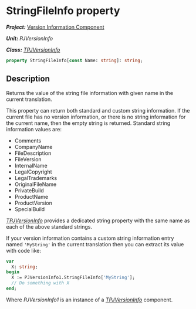# StringFileInfo property #

***Project:*** [Version Information Component](../API.md)

***Unit:*** _PJVersionInfo_

***Class:*** [_TPJVersionInfo_](./TPJVersionInfo.md)

```pascal
property StringFileInfo[const Name: string]: string;
```

## Description

Returns the value of the string file information with given name in the current translation.

This property can return both standard and custom string information. If the current file has no version information, or there is no string information for the current name, then the empty string is returned. Standard string information values are:

* Comments
* CompanyName
* FileDescription
* FileVersion
* InternalName
* LegalCopyright
* LegalTrademarks
* OriginalFileName
* PrivateBuild
* ProductName
* ProductVersion
* SpecialBuild

[_TPJVersionInfo_](./TPJVersionInfo.md) provides a dedicated string property with the same name as each of the above standard strings.

If your version information contains a custom string information entry named `'MyString'` in the current translation then you can extract its value with  code like:

```pascal
var
  X: string;
begin
  X := PJVersionInfo1.StringFileInfo['MyString'];
  // Do something with X
end;
```
Where _PJVersionInfo1_ is an instance of a [_TPJVersionInfo_](./TPJVersionInfo.md) component.
